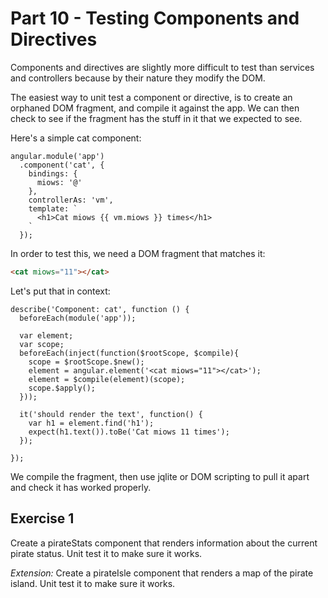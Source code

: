 # Part 10 - Testing Components and Directives

Components and directives are slightly more difficult to test than services and controllers because by their nature they modify the DOM.

The easiest way to unit test a component or directive, is to create an orphaned DOM fragment, and compile it against the app. We can then check to see if the fragment has the stuff in it that we expected to see.

Here's a simple cat component:

```
angular.module('app')
  .component('cat', {
    bindings: {
      miows: '@'
    },
    controllerAs: 'vm',
    template: `
      <h1>Cat miows {{ vm.miows }} times</h1>
    `
  });

```

In order to test this, we need a DOM fragment that matches it:

```html
<cat miows="11"></cat>
```

Let's put that in context:


```
describe('Component: cat', function () {
  beforeEach(module('app'));

  var element;
  var scope;
  beforeEach(inject(function($rootScope, $compile){
    scope = $rootScope.$new();
    element = angular.element('<cat miows="11"></cat>');
    element = $compile(element)(scope);
    scope.$apply();
  }));

  it('should render the text', function() {
    var h1 = element.find('h1');
    expect(h1.text()).toBe('Cat miows 11 times');
  });

});
```

We compile the fragment, then use jqlite or DOM scripting to pull it apart and check it has worked properly.

## Exercise 1

Create a pirateStats component that renders information about the current pirate status. Unit test it to make sure it works.

*Extension:* Create a pirateIsle component that renders a map of the pirate island. Unit test it to make sure it works.
